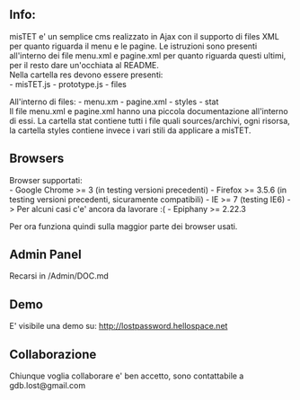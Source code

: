 <h2>Info:</h2>
misTET e' un semplice cms realizzato in Ajax con il supporto di files XML per quanto riguarda il menu e le pagine. Le istruzioni sono presenti all'interno dei file menu.xml e pagine.xml per quanto riguarda questi ultimi, per il resto dare un'occhiata al README. <br>
Nella cartella res devono essere presenti:<br>
	- misTET.js
	- prototype.js
	- files

All'interno di files:
	- menu.xm
	- pagine.xml
	- styles
	- stat
<br>
Il file menu.xml e pagine.xml hanno una piccola documentazione all'interno di essi. La cartella stat contiene tutti i file quali sources/archivi, ogni risorsa, la cartella styles contiene invece i vari stili da applicare a misTET.

<h2>Browsers</h2>
Browser supportati:<br>
	- Google Chrome >= 3 (in testing versioni precedenti)
	- Firefox >= 3.5.6 (in testing versioni precedenti, sicuramente compatibili)
	- IE >= 7 (testing IE6) -> Per alcuni casi c'e' ancora da lavorare :(
	- Epiphany >= 2.22.3
	
Per ora funziona quindi sulla maggior parte dei browser usati.

<h2>Admin Panel</h2>
Recarsi in /Admin/DOC.md

<h2>Demo</h2>
E' visibile una demo su:
<a href = "http://lostpassword.hellospace.net">http://lostpassword.hellospace.net</a>

<h2>Collaborazione</h2>
Chiunque voglia collaborare e' ben accetto, sono contattabile a gdb.lost@gmail.com 
